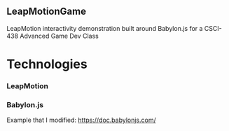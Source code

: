 ## LeapMotionGame
LeapMotion interactivity demonstration built around Babylon.js for a CSCI-438 Advanced Game Dev Class

# Technologies

  ### LeapMotion
  
  
  ### Babylon.js
  Example that I modified: https://doc.babylonjs.com/
